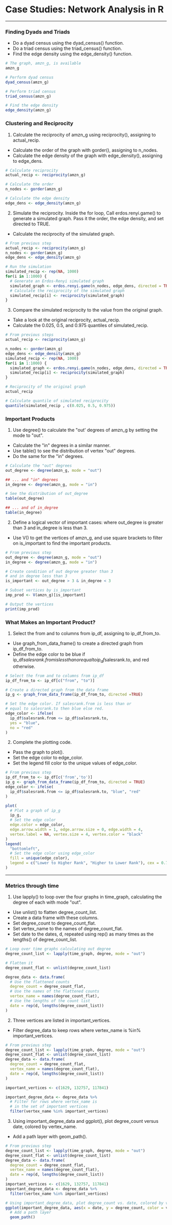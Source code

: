 # Case Studies: Network Analysis in R
---
### Finding Dyads and Triads
* Do a dyad census using the dyad_census() function.
* Do a triad census using the triad_census() function.
* Find the edge density using the edge_density() function.
```r
# The graph, amzn_g, is available
amzn_g

# Perform dyad census
dyad_census(amzn_g)

# Perform triad census
triad_census(amzn_g)

# Find the edge density
edge_density(amzn_g)
```
### Clustering and Reciprocity
1. Calculate the reciprocity of amzn_g using reciprocity(), assigning to actual_recip.
* Calculate the order of the graph with gorder(), assigning to n_nodes.
* Calculate the edge density of the graph with edge_density(), assigning to edge_dens.
```r
# Calculate reciprocity
actual_recip <- reciprocity(amzn_g)

# Calculate the order
n_nodes <- gorder(amzn_g)

# Calculate the edge density
edge_dens <- edge_density(amzn_g)
```
2. Simulate the reciprocity. Inside the for loop, Call erdos.renyi.game() to generate a simulated graph. Pass it the order, the edge density, and set directed to TRUE.
* Calculate the reciprocity of the simulated graph.
```r
# From previous step
actual_recip <- reciprocity(amzn_g)
n_nodes <- gorder(amzn_g)
edge_dens <- edge_density(amzn_g)

# Run the simulation
simulated_recip <- rep(NA, 1000)
for(i in 1:1000) {
  # Generate an Erdos-Renyi simulated graph
  simulated_graph <- erdos.renyi.game(n_nodes, edge_dens, directed = TRUE)
  # Calculate the reciprocity of the simulated graph
  simulated_recip[i] <- reciprocity(simulated_graph)
}
```
3. Compare the simulated reciprocity to the value from the original graph.
* Take a look at the original reciprocity, actual_recip.
* Calculate the 0.025, 0.5, and 0.975 quantiles of simulated_recip.
```r
# From previous steps
actual_recip <- reciprocity(amzn_g)

n_nodes <- gorder(amzn_g)
edge_dens <- edge_density(amzn_g)
simulated_recip <- rep(NA, 1000)
for(i in 1:1000) {
  simulated_graph <- erdos.renyi.game(n_nodes, edge_dens, directed = TRUE)
  simulated_recip[i] <- reciprocity(simulated_graph)
}

# Reciprocity of the original graph
actual_recip

# Calculate quantile of simulated reciprocity
quantile(simulated_recip , c(0.025, 0.5, 0.975))
```  
### Important Products
1. Use degree() to calculate the "out' degrees of amzn_g by setting the mode to "out".
* Calculate the "in" degrees in a similar manner.
* Use table() to see the distribution of vertex "out" degrees.
* Do the same for the "in" degrees.
```r
# Calculate the "out" degrees
out_degree <- degree(amzn_g, mode = "out")

## ... and "in" degrees
in_degree <- degree(amzn_g, mode = "in")

# See the distribution of out_degree
table(out_degree)

## ... and of in_degree
table(in_degree)
```
2. Define a logical vector of important cases: where out_degree is greater than 3 and in_degree is less than 3.
* Use V() to get the vertices of amzn_g, and use square brackets to filter on is_important to find the important products.
```r
# From previous step
out_degree <- degree(amzn_g, mode = "out")
in_degree <- degree(amzn_g, mode = "in")

# Create condition of out degree greater than 3
# and in degree less than 3
is_important <- out_degree > 3 & in_degree < 3

# Subset vertices by is_important
imp_prod <- V(amzn_g)[is_important]

# Output the vertices
print(imp_prod)
```
### What Makes an Important Product?
1. Select the from and to columns from ip_df, assigning to ip_df_from_to.
* Use graph_from_data_frame() to create a directed graph from ip_df_from_to.
* Define the edge color to be blue if ip_df$salesrank.from is less than or equal to ip_df$salesrank.to, and red otherwise.
```r
# Select the from and to columns from ip_df
ip_df_from_to <- ip_df[c("from", "to")]

# Create a directed graph from the data frame
ip_g <- graph_from_data_frame(ip_df_from_to, directed =TRUE)

# Set the edge color. If salesrank.from is less than or 
# equal to salesrank.to then blue else red.
edge_color <- ifelse(
  ip_df$salesrank.from <= ip_df$salesrank.to, 
  yes = "blue", 
  no = "red"
)
```
2. Complete the plotting code.
* Pass the graph to plot().
* Set the edge color to edge_color.
* Set the legend fill color to the unique values of edge_color.
```r
# From previous step
ip_df_from_to <- ip_df[c('from','to')]
ip_g <- graph_from_data_frame(ip_df_from_to, directed = TRUE)
edge_color <- ifelse(
  ip_df$salesrank.from <= ip_df$salesrank.to, "blue", "red"
)

plot(
  # Plot a graph of ip_g
  ip_g, 
  # Set the edge color
  edge.color = edge_color,
  edge.arrow.width = 1, edge.arrow.size = 0, edge.width = 4, 
  vertex.label = NA, vertex.size = 4, vertex.color = "black"
)
legend(
  "bottomleft", 
  # Set the edge color using edge_color
  fill = unique(edge_color), 
  legend = c("Lower to Higher Rank", "Higher to Lower Rank"), cex = 0.7
)
```
---
### Metrics through time
1.  Use lapply() to loop over the four graphs in time_graph, calculating the degree of each with mode "out".
* Use unlist() to flatten degree_count_list.
* Create a data frame with these columns.
* Set degree_count to degree_count_flat.
* Set vertex_name to the names of degree_count_flat.
* Set date to the dates, d, repeated using rep() as many times as the lengths() of degree_count_list.
```r
# Loop over time graphs calculating out degree
degree_count_list <- lapply(time_graph, degree, mode = "out")

# Flatten it
degree_count_flat <- unlist(degree_count_list)

degree_data <- data.frame(
  # Use the flattened counts
  degree_count = degree_count_flat,
  # Use the names of the flattened counts
  vertex_name = names(degree_count_flat),
  # Use the lengths of the count list
  date = rep(d, lengths(degree_count_list))
)
```
2. Three vertices are listed in important_vertices.
* Filter degree_data to keep rows where vertex_name is %in% important_vertices.
```r
# From previous step
degree_count_list <- lapply(time_graph, degree, mode = "out")
degree_count_flat <- unlist(degree_count_list)
degree_data <- data.frame(
  degree_count = degree_count_flat,
  vertex_name = names(degree_count_flat),
  date = rep(d, lengths(degree_count_list))
)

important_vertices <- c(1629, 132757, 117841)

important_degree_data <- degree_data %>% 
  # Filter for rows where vertex_name is
  # in the set of important vertices
  filter(vertex_name %in% important_vertices)
```
3. Using important_degree_data and ggplot(), plot degree_count versus date, colored by vertex_name.
* Add a path layer with geom_path().
```r
# From previous step
degree_count_list <- lapply(time_graph, degree, mode = "out")
degree_count_flat <- unlist(degree_count_list)
degree_data <- data.frame(
  degree_count = degree_count_flat,
  vertex_name = names(degree_count_flat),
  date = rep(d, lengths(degree_count_list))
)
important_vertices <- c(1629, 132757, 117841)
important_degree_data <- degree_data %>% 
  filter(vertex_name %in% important_vertices)

# Using important_degree_data, plot degree_count vs. date, colored by vertex_name 
ggplot(important_degree_data, aes(x = date, y = degree_count, color = vertex_name)) + 
  # Add a path layer
  geom_path()
```
